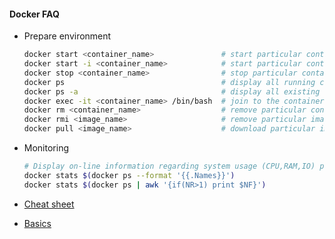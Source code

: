 #### Docker FAQ
- Prepare environment
  ````bash
  docker start <container_name>               # start particular container
  docker start -i <container_name>            # start particular container in interactive mode
  docker stop <container_name>                # stop particular container
  docker ps                                   # display all running containers
  docker ps -a                                # display all existing containers (stopped)
  docker exec -it <container_name> /bin/bash  # join to the container via bash
  docker rm <container_name>                  # remove particular container
  docker rmi <image_name>                     # remove particular image
  docker pull <image_name>                    # download particular image from the remote repository (NC Artifactory, dockerhub, etc)  
  ````

- Monitoring
  ```bash
  # Display on-line information regarding system usage (CPU,RAM,IO) per container    
  docker stats $(docker ps --format '{{.Names}}')        
  docker stats $(docker ps | awk '{if(NR>1) print $NF}')
  ```

- [Cheat sheet](https://gist.github.com/dgroup/5046bac5531fae11242dd03201626f5b)

- [Basics](https://github.com/wsargent/docker-cheat-sheet)
